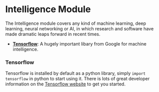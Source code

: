 # Intelligence Module
The Intelligence module covers any kind of machine learning, deep learning, neural networking or AI, in which research and software have made dramatic leaps forward in recent times.  
- [**Tensorflow**](/modules/intelligence#tensorflow): A hugely important libary from Google for machine intelligence.

### Tensorflow
Tensorflow is installed by default as a python library, simply `import tensorflow` in python to start using it.  There is lots of great developer information on the [Tensorflow website](https://www.tensorflow.org/get_started/) to get you started.
